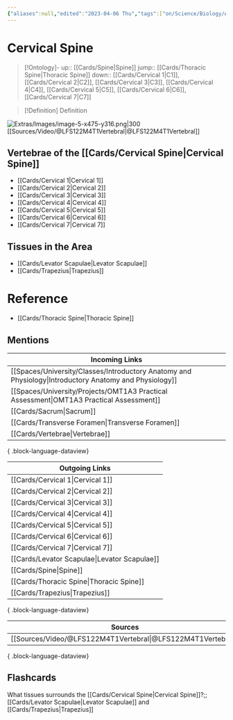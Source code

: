 ```yaml
---
{"aliases":null,"edited":"2023-04-06 Thu","tags":["on/Science/Biology/Anatomy","Uni/OMT1"],"date created":"2023-03-08 Wed","dg-publish":true,"permalink":"/cards/cervical-spine/","dgPassFrontmatter":true}
---
```


# Cervical Spine

> [!Ontology]-
> up:: [[Cards/Spine\|Spine]]
> jump:: [[Cards/Thoracic Spine\|Thoracic Spine]]
> down:: [[Cards/Cervical 1\|C1]], [[Cards/Cervical 2\|C2]], [[Cards/Cervical 3\|C3]], [[Cards/Cervical 4\|C4]], [[Cards/Cervical 5\|C5]], [[Cards/Cervical 6\|C6]], [[Cards/Cervical 7\|C7]]

> [!Definition] Definition
> 

![Extras/Images/image-5-x475-y316.png|300](/img/user/Extras/Images/image-5-x475-y316.png)
[[Sources/Video/@LFS122M4T1Vertebral\|@LFS122M4T1Vertebral]]
## Vertebrae of the [[Cards/Cervical Spine\|Cervical Spine]]

- [[Cards/Cervical 1\|Cervical 1]]
- [[Cards/Cervical 2\|Cervical 2]]
- [[Cards/Cervical 3\|Cervical 3]]
- [[Cards/Cervical 4\|Cervical 4]]
- [[Cards/Cervical 5\|Cervical 5]]
- [[Cards/Cervical 6\|Cervical 6]]
- [[Cards/Cervical 7\|Cervical 7]]

## Tissues in the Area
- [[Cards/Levator Scapulae\|Levator Scapulae]]
- [[Cards/Trapezius\|Trapezius]]

# Reference
- [[Cards/Thoracic Spine\|Thoracic Spine]]

## Mentions
| Incoming Links                                                                                            |
| --------------------------------------------------------------------------------------------------------- |
| [[Spaces/University/Classes/Introductory Anatomy and Physiology\|Introductory Anatomy and Physiology]] |
| [[Spaces/University/Projects/OMT1A3 Practical Assessment\|OMT1A3 Practical Assessment]]                |
| [[Cards/Sacrum\|Sacrum]]                                                                               |
| [[Cards/Transverse Foramen\|Transverse Foramen]]                                                       |
| [[Cards/Vertebrae\|Vertebrae]]                                                                         |

{ .block-language-dataview}

| Outgoing Links                                  |
| ----------------------------------------------- |
| [[Cards/Cervical 1\|Cervical 1]]             |
| [[Cards/Cervical 2\|Cervical 2]]             |
| [[Cards/Cervical 3\|Cervical 3]]             |
| [[Cards/Cervical 4\|Cervical 4]]             |
| [[Cards/Cervical 5\|Cervical 5]]             |
| [[Cards/Cervical 6\|Cervical 6]]             |
| [[Cards/Cervical 7\|Cervical 7]]             |
| [[Cards/Levator Scapulae\|Levator Scapulae]] |
| [[Cards/Spine\|Spine]]                       |
| [[Cards/Thoracic Spine\|Thoracic Spine]]     |
| [[Cards/Trapezius\|Trapezius]]               |

{ .block-language-dataview}

| Sources                                                         |
| --------------------------------------------------------------- |
| [[Sources/Video/@LFS122M4T1Vertebral\|@LFS122M4T1Vertebral]] |

{ .block-language-dataview}

## Flashcards
What tissues surrounds the [[Cards/Cervical Spine\|Cervical Spine]]?;; [[Cards/Levator Scapulae\|Levator Scapulae]] and [[Cards/Trapezius\|Trapezius]]
<!--SR:!2023-04-20,4,270-->
